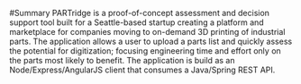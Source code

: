 #Summary
PARTridge is a proof-of-concept assessment and decision support tool built for a Seattle-based startup creating a platform and marketplace for companies moving to on-demand 3D printing of industrial parts. The application allows a user to upload a parts list and quickly assess the potential for digitization; focusing engineering time and effort only on the parts most likely to benefit. The application is build as an Node/Express/AngularJS client that consumes a Java/Spring REST API.


